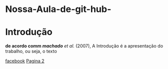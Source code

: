 # Nossa-Aula-de-git-hub-

<head>
<title>Projeto Dev/WEB Aula 5</title>
<meta charset="UTF-8">
</head>
<body>
    <!--Inicio do bODY-->
    <!--h1com atributo title-->
<h1 title="Texto do titulo">Introdução</h1>
<!-- p com atributos globais-->
 <p id= "idparagrafo"
 class="classParagrafo
 style="color: blue;"
 ><b>de acordo comm <i>machado</i></b> <i>et al.</i> (2007), A Introdução é a apresentação do trabalho, ou seja, o texto
 
 <a href="https://WWW.facebook.com/" target="_blank">facebook</a>
 <a href="2pagina.html">Pagina 2</a>


</body>
</htm>
